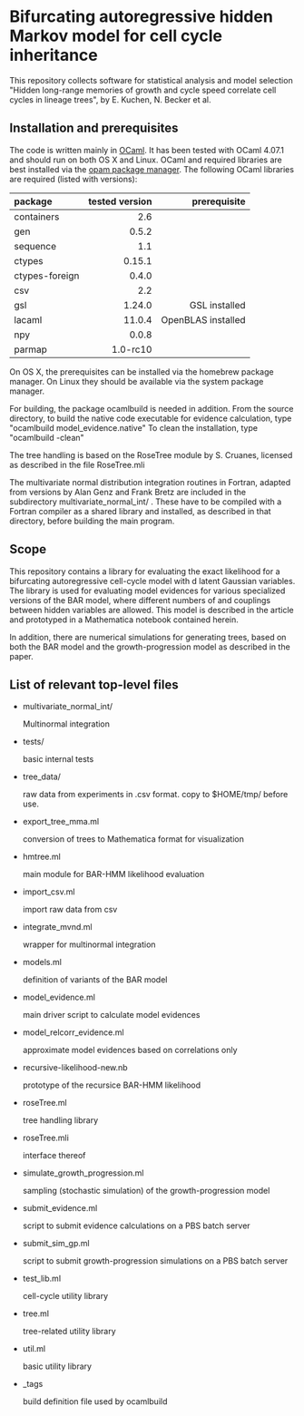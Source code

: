 # Bifurcating autoregressive hidden Markov model for cell cycle inheritance

This repository collects software for statistical analysis and model selection
"Hidden long-range memories of growth and cycle speed correlate cell cycles in
lineage trees", by E. Kuchen, N. Becker et al.

## Installation and prerequisites

The code is written mainly in [OCaml](www.ocaml.org). It has been tested with
OCaml 4.07.1 and should run on both OS X and Linux. OCaml and required
libraries are best installed via the [opam package manager](opam.ocaml.org).
The following OCaml libraries are required (listed with versions):

| package        | tested version | prerequisite
| :---           | ---:           | ---:
| containers     | 2.6            |
| gen            | 0.5.2          |
| sequence       | 1.1            |
| ctypes         | 0.15.1         |
| ctypes-foreign | 0.4.0          |
| csv            | 2.2            |
| gsl            | 1.24.0         | GSL installed
| lacaml         | 11.0.4         | OpenBLAS installed
| npy            | 0.0.8          |
| parmap         | 1.0-rc10       |

On OS X, the prerequisites can be installed via the homebrew package manager.
On Linux they should be available via the system package manager.

For building, the package ocamlbuild is needed in addition. From the source
directory, to build the native code executable for evidence calculation, type
"ocamlbuild model_evidence.native"
To clean the installation, type
"ocamlbuild -clean"

The tree handling is based on the RoseTree module by S. Cruanes, licensed as
described in the file RoseTree.mli

The multivariate normal distribution integration routines in Fortran, adapted
from versions by Alan Genz and Frank Bretz are included in the subdirectory
multivariate_normal_int/ .  These have to be compiled with a Fortran compiler
as a shared library and installed, as described in that directory, before
building the main program.


## Scope

This repository contains a library for evaluating the exact likelihood for a
bifurcating autoregressive cell-cycle model with d latent Gaussian variables.
The library is used for evaluating model evidences for various specialized
versions of the BAR model, where different numbers of and couplings between
hidden variables are allowed. This model is described in the article and
prototyped in a Mathematica notebook contained herein.

In addition, there are numerical simulations for generating trees, based on
both the BAR model and the growth-progression model as described in the paper.


## List of relevant top-level files

- multivariate_normal_int/
	
	Multinormal integration

- tests/

	basic internal tests

- tree_data/

	raw data from experiments in .csv format. copy to $HOME/tmp/ before use.

- export_tree_mma.ml

	conversion of trees to Mathematica format for visualization

- hmtree.ml

	main module for BAR-HMM likelihood evaluation	

- import_csv.ml

	import raw data from csv

- integrate_mvnd.ml

	wrapper for multinormal integration

- models.ml

	definition of variants of the BAR model

- model_evidence.ml

	main driver script to calculate model evidences

- model_relcorr_evidence.ml

	approximate model evidences based on correlations only

- recursive-likelihood-new.nb

	prototype of the recursice BAR-HMM likelihood

- roseTree.ml

	tree handling library

- roseTree.mli

	interface thereof

- simulate_growth_progression.ml

	sampling (stochastic simulation) of the growth-progression model	

- submit_evidence.ml

	script to submit evidence calculations on a PBS batch server

- submit_sim_gp.ml

	script to submit growth-progression simulations on a PBS batch server

- test_lib.ml

	cell-cycle utility library

- tree.ml

	tree-related utility library

- util.ml

	basic utility library

- _tags

	build definition file used by ocamlbuild
